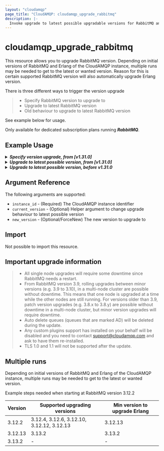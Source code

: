 ```yaml
---
layout: "cloudamqp"
page_title: "CloudAMQP: cloudamqp_upgrade_rabbitmq"
description: |-
  Invoke upgrade to latest possible upgradable versions for RabbitMQ and Erlang.
---
```


# cloudamqp_upgrade_rabbitmq

This resource allows you to upgrade RabbitMQ version. Depending on initial versions of RabbitMQ and
Erlang of the CloudAMQP instance, multiple runs may be needed to get to the latest or wanted version.
Reason for this is certain supported RabbitMQ version will also automatically upgrade Erlang version.

There is three different ways to trigger the version upgrade

> * Specify RabbitMQ version to upgrade to
> * Upgrade to latest RabbitMQ version
> * Old behaviour to upgrade to latest RabbitMQ version

See example below for usage.

Only available for dedicated subscription plans running ***RabbitMQ***.

## Example Usage

<details>
  <summary>
    <b>
      <i>Specify version upgrade, from [v1.31.0]</i>
    </b>
  </summary>

Specify the version to upgrade to. List available upgradable versions, use
[CloudAMQP API available versions].

After the upgrade finished, there can still be newer versions available.

```hcl
resource "cloudamqp_instance" "instance" {
  name        = "rabbitmq-version-upgrade-test"
  plan        = "bunny-1"
  region      = "amazon-web-services::us-west-1"
}

resource "cloudamqp_upgrade_rabbitmq" "upgrade" {
  instance_id     = cloudamqp_instance.instance.id
  new_version     = "3.13.2"
}
```

</details>

<details>
  <summary>
    <b>
      <i>Upgrade to latest possible version, from [v1.31.0]</i>
    </b>
  </summary>

This will upgrade RabbitMQ to the latest possible version detected by the data source
`cloudamqp_upgradable_versions`. Multiple runs can be needed to upgrade the version even further.

```hcl
resource "cloudamqp_instance" "instance" {
  name    = "rabbitmq-version-upgrade-test"
  plan    = "bunny-1"
  region  = "amazon-web-services::us-west-1"
}

data "cloudamqp_upgradable_versions" "upgradable_versions" {
  instance_id = cloudamqp_instance.instance.id
}

resource "cloudamqp_upgrade_rabbitmq" "upgrade" {
  instance_id     = cloudamqp_instance.instance.id
  current_version = cloudamqp_instance.instance.rmq_version
  new_version     = data.cloudamqp_upgradable_versions.upgradable_versions.new_rabbitmq_version
}
```

</details>

<details>
  <summary>
    <b>
      <i>Upgrade to latest possible version, before v1.31.0</i>
    </b>
  </summary>

Old behaviour of the upgrading the RabbitMQ version. No longer recommended.

```hcl
# Retrieve latest possible upgradable versions for RabbitMQ and Erlang
data "cloudamqp_upgradable_versions" "versions" {
  instance_id = cloudamqp_instance.instance.id
}

# Invoke automatically upgrade to latest possible upgradable versions for RabbitMQ and Erlang
resource "cloudamqp_upgrade_rabbitmq" "upgrade" {
  instance_id = cloudamqp_instance.instance.id
}
```

```hcl
# Retrieve latest possible upgradable versions for RabbitMQ and Erlang
data "cloudamqp_upgradable_versions" "versions" {
  instance_id = cloudamqp_instance.instance.id
}

# Delete the resource
# resource "cloudamqp_upgrade_rabbitmq" "upgrade" {
#   instance_id = cloudamqp_instance.instance.id
# }
```

If newer version is still available to be upgradable in the data source, re-run again.

```hcl
# Retrieve latest possible upgradable versions for RabbitMQ and Erlang
data "cloudamqp_upgradable_versions" "versions" {
  instance_id = cloudamqp_instance.instance.id
}

# Invoke automatically upgrade to latest possible upgradable versions for RabbitMQ and Erlang
resource "cloudamqp_upgrade_rabbitmq" "upgrade" {
  instance_id = cloudamqp_instance.instance.id
}
```

</details>

## Argument Reference

The following arguments are supported:

* `instance_id`     - (Required) The CloudAMQP instance identifier
* `current_version` - (Optional) Helper argument to change upgrade behaviour to latest possible
                      version
* `new_version`     - (Optional/ForceNew) The new version to upgrade to

## Import

Not possible to import this resource.

## Important upgrade information

> * All single node upgrades will require some downtime since RabbitMQ needs a restart.
> * From RabbitMQ version 3.9, rolling upgrades between minor versions (e.g. 3.9 to 3.10), in a
    multi-node cluster are possible without downtime. This means that one node is upgraded at a time
    while the other nodes are still running. For versions older than 3.9, patch version upgrades
    (e.g. 3.8.x to 3.8.y) are possible without downtime in a multi-node cluster, but minor version
    upgrades will require downtime.
> * Auto delete queues (queues that are marked AD) will be deleted during the update.
> * Any custom plugins support has installed on your behalf will be disabled and you need to contact
    support@cloudamqp.com and ask to have them re-installed.
> * TLS 1.0 and 1.1 will not be supported after the update.

## Multiple runs

Depending on initial versions of RabbitMQ and Erlang of the CloudAMQP instance, multiple runs may be
needed to get to the latest or wanted version.

Example steps needed when starting at RabbitMQ version 3.12.2

|  Version         | Supported upgrading versions              | Min version to upgrade Erlang |
|------------------|-------------------------------------------|-------------------------------|
| 3.12.2           | 3.12.4, 3.12.6, 3.12.10, 3.12.12, 3.12.13 | 3.12.13                       |
| 3.12.13          | 3.13.2                                    | 3.13.2                        |
| 3.13.2           | -                                         | -                             |

[CloudAMQP API available versions]: https://docs.cloudamqp.com/cloudamqp_api.html#get-available-versions
[v1.31.0]: https://github.com/cloudamqp/terraform-provider-cloudamqp/releases/tag/v1.31.0 
